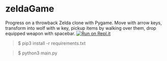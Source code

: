 # zeldaGame
Progress on a throwback Zelda clone with Pygame. Move with arrow keys, transform into wolf with w key, pickup items by walking over them, drop equipped weapon with spacebar.
[![Run on Repl.it](https://repl.it/badge/github/UzayAnil/zeldaGame)](https://repl.it/github/UzayAnil/zeldaGame)
> $ pip3 install -r requirements.txt

> $ python3 main.py


